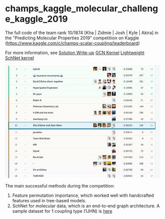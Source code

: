 # champs_kaggle_molecular_challenge_kaggle_2019

The full code of the team rank 10/1874 [Kha | Zidmie | Josh | Kyle | Akira] in the "Predicting Molecular Properties 2019" competition on Kaggle (https://www.kaggle.com/c/champs-scalar-coupling/leaderboard)

For more information, see
[Solution Write-up](https://www.kaggle.com/c/champs-scalar-coupling/discussion/106271#latest-612843)
[GCN Kernel](https://www.kaggle.com/joshxsarah/custom-gcn-10th-place-solution)
[Lightweight SchNet kernel](https://www.kaggle.com/petersk20/schnet-10th-place-solution)

![Final Leaderboard](https://github.com/voanhkha/champs_kaggle_molecular_challenge_2019/blob/master/Molecule_Leaderboard.png)

The main successful methods during the competition:
1. Feature permutation importance, which worked well with handcrafted features used in tree-based models.
2. SchNet for molecular data, which is an end-to-end graph architecture.
A sample dataset for 1 coupling type (1JHN) is [here](https://drive.google.com/drive/folders/13VxPs5N8JcGci3sGd9PM7XlirtgTBZ_C?usp=sharing)
